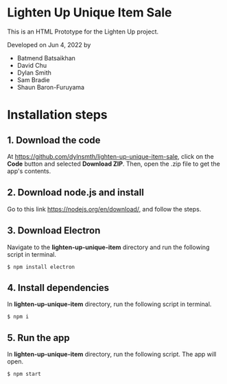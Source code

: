 # Lighten Up Unique Item Sale
This is an HTML Prototype for the Lighten Up project. 

Developed on Jun 4, 2022 by 
- Batmend Batsaikhan
- David Chu
- Dylan Smith
- Sam Bradie
- Shaun Baron-Furuyama 


# Installation steps

## 1. Download the code
At https://github.com/dylnsmth/lighten-up-unique-item-sale, click on the **Code** button and selected **Download ZIP**. Then, open the .zip file to get the app's contents.

## 2. Download node.js and install 
Go to this link https://nodejs.org/en/download/, and follow the steps.

## 3. Download Electron
Navigate to the **lighten-up-unique-item** directory and run the following script in terminal.
```console
$ npm install electron
```

## 4. Install dependencies
In **lighten-up-unique-item** directory, run the following script in terminal.
```console
$ npm i
```

## 5. Run the app
In **lighten-up-unique-item** directory, run the following script. The app will open.
```console
$ npm start
```
